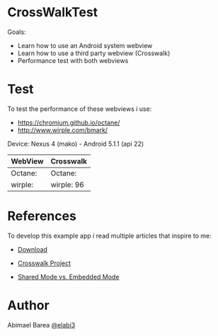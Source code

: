# CrossWalkTest

Goals:

  - Learn how to use an Android system webview
  - Learn how to use a third party webview (Crosswalk)
  - Performance test with both webviews

# Test

To test the performance of these webviews i use:

  - https://chromium.github.io/octane/
  - http://www.wirple.com/bmark/

Device: Nexus 4 (mako) - Android 5.1.1 (api 22)

| WebView | Crosswalk |
| ------ | ------ |
| Octane:  | Octane:  |
| wirple:   | wirple: 96 |


# References

To develop this example app i read multiple articles that inspire to me:

* [Download](https://download.01.org/crosswalk/releases/crosswalk/android/maven2/org/xwalk/xwalk_core_library/) 

* [Crosswalk Project](https://crosswalk-project.org/) 

* [Shared Mode vs. Embedded Mode](https://crosswalk-project.org/documentation/shared_mode.html) 


# Author

Abimael Barea [@elabi3](https://github.com/elabi3)

